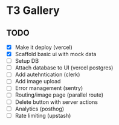 # T3 Gallery

## TODO

- [x] Make it deploy (vercel)
- [x] Scaffold basic ui with mock data
- [ ] Setup DB
- [ ] Attach database to UI (vercel postgres)
- [ ] Add autehntication (clerk)
- [ ] Add image upload
- [ ] Error management (sentry)
- [ ] Routing/image page (parallel route)
- [ ] Delete button with server actions
- [ ] Analytics (posthog)
- [ ] Rate limiting (upstash)
